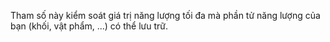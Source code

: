 Tham số này kiểm soát giá trị năng lượng tối đa mà phần tử năng lượng của bạn (khối, vật phẩm, ...) có thể lưu trữ.